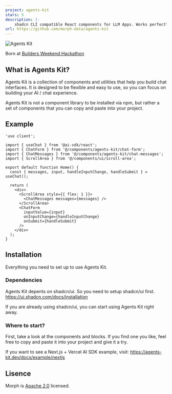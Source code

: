 ```yaml
---
project: agents-kit
stars: 5
description: |-
    shadcn CLI compatible React components for LLM Apps. Works perfectly with Vercel AI SDK.
url: https://github.com/morph-data/agents-kit
---
```



![Agents Kit](/assets/agents-kit2.gif)

Born at [Builders Weekend Hackathon](https://www.buildersweekend.co/)

## What is Agents Kit?

Agents Kit is a collection of components and utilities that help you build chat interfaces. It is designed to be flexible and easy to use, so you can focus on building your AI / chat experience.

Agents Kit is not a component library to be installed via npm, but rather a set of components that you can copy and paste into your project.

## Example

```tsx
'use client';

import { useChat } from '@ai-sdk/react';
import { ChatForm } from '@/components/agents-kit/chat-form';
import { ChatMessages } from '@/components/agents-kit/chat-messages';
import { ScrollArea } from '@/components/ui/scroll-area';

export default function Home() {
  const { messages, input, handleInputChange, handleSubmit } = useChat();

  return (
    <div>
      <ScrollArea style={{ flex: 1 }}>
        <ChatMessages messages={messages} />
      </ScrollArea>
      <ChatForm
        inputValue={input}
        onInputChange={handleInputChange}
        onSubmit={handleSubmit}
      />
    </div>
  );
}
```

## Installation

Everything you need to set up to use Agents Kit.

### Dependencies

Agents Kit depents on shadcn/ui. So you need to setup shadcn/ui first. https://ui.shadcn.com/docs/installation

If you are already using shadcn/ui, you can start using Agents Kit right away.

### Where to start?
First, take a look at the components and blocks. If you find one you like, feel free to copy and paste it into your project and give it a try.

If you want to see a Next.js + Vercel AI SDK example, visit: https://agents-kit.dev/docs/example/nextjs

## Lisence

Morph is [Apache 2.0](https://www.apache.org/licenses/LICENSE-2.0) licensed.
